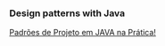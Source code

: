 ### Design patterns with Java

[Padrões de Projeto em JAVA na Prática!](https://www.udemy.com/course/padroes-de-projeto-em-java-na-pratica/)